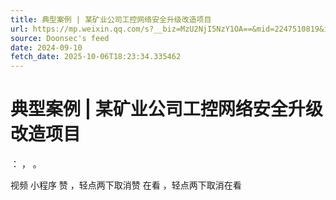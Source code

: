 ```yaml
---
title: 典型案例 | 某矿业公司工控网络安全升级改造项目
url: https://mp.weixin.qq.com/s?__biz=MzU2NjI5NzY1OA==&mid=2247510819&idx=1&sn=4814400be73127e8f206611591cac497
source: Doonsec's feed
date: 2024-09-10
fetch_date: 2025-10-06T18:23:34.335462
---
```


# 典型案例 | 某矿业公司工控网络安全升级改造项目

：
，
。

视频
小程序
赞
，轻点两下取消赞
在看
，轻点两下取消在看